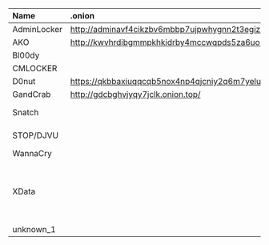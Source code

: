 | Name | .onion | bitcoin | mail address |
| :------ | :------ | :------ | :------ |
| AdminLocker | http://adminavf4cikzbv6mbbp7ujpwhygnn2t3egiz2pswldj32krrml42wyd.onion | | |
| AKO | http://kwvhrdibgmmpkhkidrby4mccwqpds5za6uo2thcw5gz75qncv7rbhyad.onion | | |
| Bl00dy | | | bloody.ransomware.support@armormail.net |
| CMLOCKER | | bc1qzpa3j6qse5xfxft2xy7h2phq04wq9pk66lllz5 | leljicok@gmail.com |
| D0nut | https://qkbbaxiuqqcqb5nox4np4qjcniy2q6m7yeluvj7n5i5dn7pgpcwxwfid.onion | | |
| GandCrab | http://gdcbghvjyqy7jclk.onion.top/ | | |
| Snatch | | | NeilAlden1Armstrong14@swisscows.email <br /> JohniFlex@airmail.cc |
| STOP/DJVU | | | support@fishmail.top <br /> datarestorehelp@airmail.cc |
| WannaCry | | 12t9YDPgwueZ9NyMgw519p7AA8isjr6SMw | |
| XData | | | begins@colocasia.org <br /> bilbo@colocasia.org <br /> frodo@colocasia.org <br /> trevor@thwonderfulday.com <br /> bob@thwonderfulday.com <br /> bil@thwonderfulday.com |
| unknown_1 | | | b5cce0d45fd0@list.ru |
